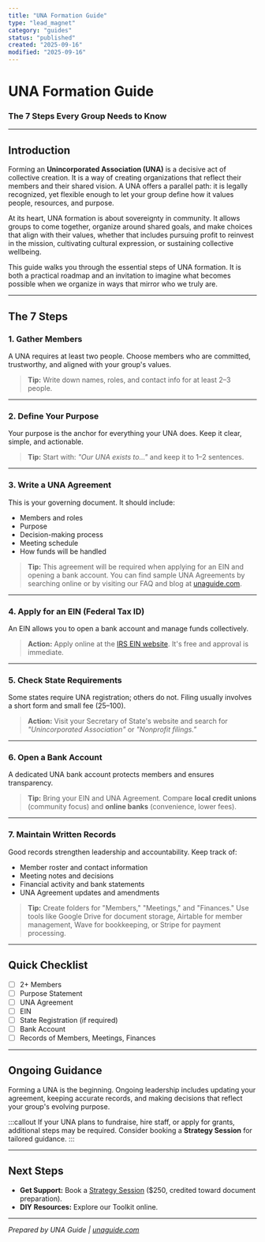 ```yaml
---
title: "UNA Formation Guide"
type: "lead_magnet"
category: "guides"
status: "published"
created: "2025-09-16"
modified: "2025-09-16"
---
```


# UNA Formation Guide
### The 7 Steps Every Group Needs to Know

---

## Introduction
Forming an **Unincorporated Association (UNA)** is a decisive act of collective creation. It is a way of creating organizations that reflect their members and their shared vision. A UNA offers a parallel path: it is legally recognized, yet flexible enough to let your group define how it values people, resources, and purpose.

At its heart, UNA formation is about sovereignty in community. It allows groups to come together, organize around shared goals, and make choices that align with their values, whether that includes pursuing profit to reinvest in the mission, cultivating cultural expression, or sustaining collective wellbeing.

This guide walks you through the essential steps of UNA formation. It is both a practical roadmap and an invitation to imagine what becomes possible when we organize in ways that mirror who we truly are.

---

## The 7 Steps

### 1. Gather Members
A UNA requires at least two people. Choose members who are committed, trustworthy, and aligned with your group's values.  

> **Tip:** Write down names, roles, and contact info for at least 2–3 people.

---

### 2. Define Your Purpose
Your purpose is the anchor for everything your UNA does. Keep it clear, simple, and actionable.  

> **Tip:** Start with: *"Our UNA exists to…"* and keep it to 1–2 sentences.

---

### 3. Write a UNA Agreement
This is your governing document. It should include:  
- Members and roles  
- Purpose  
- Decision-making process  
- Meeting schedule  
- How funds will be handled  

> **Tip:** This agreement will be required when applying for an EIN and opening a bank account. You can find sample UNA Agreements by searching online or by visiting our FAQ and blog at [unaguide.com](https://unaguide.com).

---

### 4. Apply for an EIN (Federal Tax ID)
An EIN allows you to open a bank account and manage funds collectively.  

> **Action:** Apply online at the [IRS EIN website](https://www.irs.gov/businesses/small-businesses-self-employed/apply-for-an-employer-identification-number-ein-online). It's free and approval is immediate.

---

### 5. Check State Requirements
Some states require UNA registration; others do not. Filing usually involves a short form and small fee ($25–$100).  

> **Action:** Visit your Secretary of State's website and search for *"Unincorporated Association"* or *"Nonprofit filings."*

---

### 6. Open a Bank Account
A dedicated UNA bank account protects members and ensures transparency.  

> **Tip:** Bring your EIN and UNA Agreement. Compare **local credit unions** (community focus) and **online banks** (convenience, lower fees).

---

### 7. Maintain Written Records
Good records strengthen leadership and accountability. Keep track of:  
- Member roster and contact information  
- Meeting notes and decisions  
- Financial activity and bank statements  
- UNA Agreement updates and amendments  

> **Tip:** Create folders for "Members," "Meetings," and "Finances." Use tools like Google Drive for document storage, Airtable for member management, Wave for bookkeeping, or Stripe for payment processing.

---

## Quick Checklist
- [ ] 2+ Members  
- [ ] Purpose Statement  
- [ ] UNA Agreement  
- [ ] EIN  
- [ ] State Registration (if required)  
- [ ] Bank Account  
- [ ] Records of Members, Meetings, Finances  

---

## Ongoing Guidance
Forming a UNA is the beginning. Ongoing leadership includes updating your agreement, keeping accurate records, and making decisions that reflect your group's evolving purpose.  

:::callout
If your UNA plans to fundraise, hire staff, or apply for grants, additional steps may be required. Consider booking a **Strategy Session** for tailored guidance.
:::

---

## Next Steps
- **Get Support:** Book a [Strategy Session](/consultation) ($250, credited toward document preparation).  
- **DIY Resources:** Explore our Toolkit online.  

---

*Prepared by UNA Guide | [unaguide.com](https://unaguide.com)*
